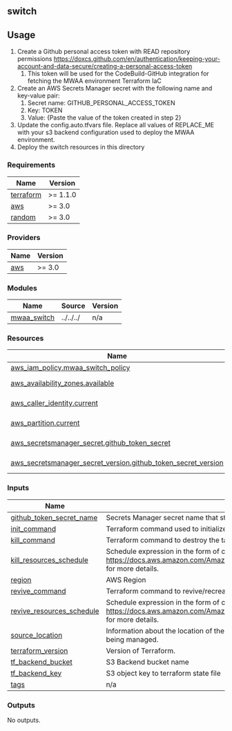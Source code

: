 ## switch

## Usage

1. Create a Github personal access token with READ repository permissions https://doxcs.github.com/en/authentication/keeping-your-account-and-data-secure/creating-a-personal-access-token
   1. This token will be used for the CodeBuild-GitHub integration for fetching the MWAA environment Terraform IaC
2. Create an AWS Secrets Manager secret with the following name and key-value pair:
   1. Secret name: GITHUB_PERSONAL_ACCESS_TOKEN
   2. Key: TOKEN
   3. Value: {Paste the value of the token created in step 2}
3. Update the config.auto.tfvars file. Replace all values of REPLACE_ME with your s3 backend configuration used to deploy the MWAA environment.
4. Deploy the switch resources in this directory


<!-- BEGIN_TF_DOCS -->
### Requirements

| Name | Version |
|------|---------|
| <a name="requirement_terraform"></a> [terraform](#requirement\_terraform) | >= 1.1.0 |
| <a name="requirement_aws"></a> [aws](#requirement\_aws) | >= 3.0 |
| <a name="requirement_random"></a> [random](#requirement\_random) | >= 3.0 |

### Providers

| Name | Version |
|------|---------|
| <a name="provider_aws"></a> [aws](#provider\_aws) | >= 3.0 |

### Modules

| Name | Source | Version |
|------|--------|---------|
| <a name="module_mwaa_switch"></a> [mwaa\_switch](#module\_mwaa\_switch) | ../../../ | n/a |

### Resources

| Name | Type |
|------|------|
| [aws_iam_policy.mwaa_switch_policy](https://registry.terraform.io/providers/hashicorp/aws/latest/docs/resources/iam_policy) | resource |
| [aws_availability_zones.available](https://registry.terraform.io/providers/hashicorp/aws/latest/docs/data-sources/availability_zones) | data source |
| [aws_caller_identity.current](https://registry.terraform.io/providers/hashicorp/aws/latest/docs/data-sources/caller_identity) | data source |
| [aws_partition.current](https://registry.terraform.io/providers/hashicorp/aws/latest/docs/data-sources/partition) | data source |
| [aws_secretsmanager_secret.github_token_secret](https://registry.terraform.io/providers/hashicorp/aws/latest/docs/data-sources/secretsmanager_secret) | data source |
| [aws_secretsmanager_secret_version.github_token_secret_version](https://registry.terraform.io/providers/hashicorp/aws/latest/docs/data-sources/secretsmanager_secret_version) | data source |

### Inputs

| Name | Description | Type | Default | Required |
|------|-------------|------|---------|:--------:|
| <a name="input_github_token_secret_name"></a> [github\_token\_secret\_name](#input\_github\_token\_secret\_name) | Secrets Manager secret name that stores the GitHub personal access token. | `string` | n/a | yes |
| <a name="input_init_command"></a> [init\_command](#input\_init\_command) | Terraform command used to initialize working directory. | `string` | n/a | yes |
| <a name="input_kill_command"></a> [kill\_command](#input\_kill\_command) | Terraform command to destroy the target resources. | `string` | n/a | yes |
| <a name="input_kill_resources_schedule"></a> [kill\_resources\_schedule](#input\_kill\_resources\_schedule) | Schedule expression in the form of cron or rate expressions. Refer to https://docs.aws.amazon.com/AmazonCloudWatch/latest/events/ScheduledEvents.html for more details. | `string` | n/a | yes |
| <a name="input_region"></a> [region](#input\_region) | AWS Region | `string` | n/a | yes |
| <a name="input_revive_command"></a> [revive\_command](#input\_revive\_command) | Terraform command to revive/recreate the target resources. | `string` | n/a | yes |
| <a name="input_revive_resources_schedule"></a> [revive\_resources\_schedule](#input\_revive\_resources\_schedule) | Schedule expression in the form of cron or rate expressions. Refer to https://docs.aws.amazon.com/AmazonCloudWatch/latest/events/ScheduledEvents.html for more details. | `string` | n/a | yes |
| <a name="input_source_location"></a> [source\_location](#input\_source\_location) | Information about the location of the source code of the Terraform configuration that is being managed. | `string` | n/a | yes |
| <a name="input_terraform_version"></a> [terraform\_version](#input\_terraform\_version) | Version of Terraform. | `string` | n/a | yes |
| <a name="input_tf_backend_bucket"></a> [tf\_backend\_bucket](#input\_tf\_backend\_bucket) | S3 Backend bucket name | `string` | n/a | yes |
| <a name="input_tf_backend_key"></a> [tf\_backend\_key](#input\_tf\_backend\_key) | S3 object key to terraform state file | `string` | n/a | yes |
| <a name="input_tags"></a> [tags](#input\_tags) | n/a | `map(string)` | `{}` | no |

### Outputs

No outputs.
<!-- END_TF_DOCS -->
